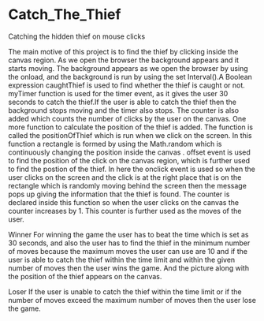 # Catch_The_Thief
Catching the hidden thief on mouse clicks

   The main motive of this project is to find the thief by clicking inside the canvas region. As we open the browser the background appears and it starts moving. The background appears as we open the browser by using the onload, and the background is run by using the set Interval().A Boolean expression caughtThief is used  to find whether the thief is caught or not. 
myTimer function is used for the timer event, as it gives the user 30 seconds to catch the thief.If  the user is able to catch the thief then the background stops moving and the timer also stops. The counter is also added which counts the number  of clicks by the user on the canvas.
One more function to calculate the position of the thief is added. The function is called the positionOfThief which is run when we click on the screen. In this function a rectangle is formed by using the Math.random which is continuously changing the position inside the canvas . offset event is used to find the position of the click on the canvas region, which is further used to find the postion of the thief. In here the onclick event is used so when the user clicks on the screen and the click is at the right place that is on the rectangle which is randomly moving behind the screen then the message pops up giving the information that the  thief is found. The counter is declared inside this function so when the user clicks on the canvas the counter increases by 1.
This counter is further used as the moves of the user.

Winner 
For winning the game the user has to beat the time which is set as 30 seconds, and also the user has to find the thief in the minimum number of moves because the maximum moves the user can use are 10 and if the user is able to catch the thief within the time limit and within the given number of moves  then the user wins the game.  And the picture along with the position of the thief appears on the canvas. 

Loser 
If the user is unable to catch the thief within the time limit or if the number of moves exceed the maximum number of moves then the user lose the game. 

